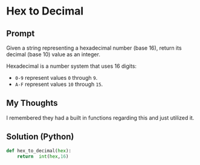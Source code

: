 

#  Hex to Decimal
## Prompt


Given a string representing a hexadecimal number (base 16), return its decimal (base 10) value as an integer.

Hexadecimal is a number system that uses 16 digits:

-   `0-9`  represent values  `0`  through  `9`.
-   `A-F`  represent values  `10`  through  `15`.

## My Thoughts
I remembered they had a built in functions regarding this and just utilized it.

## Solution (Python)
```python
def hex_to_decimal(hex):	
	return  int(hex,16)
```

